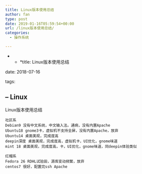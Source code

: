 ```yaml
---
title: Linux版本使用总结
author: fan
type: post
date: 2019-01-16T05:59:54+00:00
url: /linux版本使用总结/
categories:
  - 操作系统

---
```

* * *title: Linux版本使用总结


  
date: 2018-07-16
  
tags:</p> 

## &#8211; Linux

Linux版本使用总结

<pre><code class="line-numbers">社区系
Debian9 没有中文系统，中文输入法。通病，没有内置Apache
Ubuntu18 gnome3卡，虚拟机不支持全屏，没有内置Apache，放弃
Ubuntu14 桌面美观，完成度高
deepin深度 桌面美观，完成度高，虚拟机卡，UI优化，gnome味道
mint 18 桌面美观，完成度高，卡，UI优化，gnome味道，同deepin体验类似
</code></pre>

<pre><code class="line-numbers">红帽系
Fedora 26 RDHL试验田，源库变动频繁，放弃
centos7 很好，配置完ssh Apache
</code></pre>